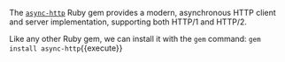 The [`async-http`](https://github.com/socketry/async-http) Ruby gem provides a modern, asynchronous HTTP client and server implementation, supporting both HTTP/1 and HTTP/2.

Like any other Ruby gem, we can install it with the `gem` command: `gem install async-http`{{execute}}
